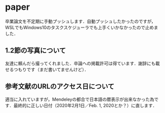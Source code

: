 # paper
卒業論文を不定期に手動プッシュします．自動プッシュしたかったのですが，WSLでもWindows10のタスクスケジューラでも上手くいかなかったので止めました．
## 1.2節の写真について
友達に頼んだら撮ってくれました．卒論への掲載許可は得ています．謝辞にも載せるつもりです（まだ書いてませんけど）．
## 参考文献のURLのアクセス日について
適当に入れていますが，Mendeleyの都合で日本語の暦表示が出来なかった為です．最終的に正しい日付（2020年2月1日／Feb. 1, 2020とか？）に直します．
